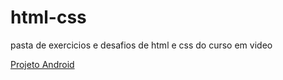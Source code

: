 # html-css
 pasta de exercicios e desafios de html e css do curso em video


<a href="https://luizdanieldev.github.io/html-css/exercicios/ex001/index.html">Projeto Android</a>
